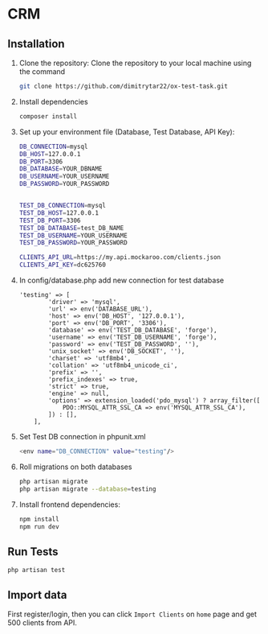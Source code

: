 # CRM

## Installation

1. Clone the repository: Clone the repository to your local machine using the command

   ```bash
   git clone https://github.com/dimitrytar22/ox-test-task.git

2. Install dependencies

   ```bash
   composer install

3. Set up your environment file (Database, Test Database, API Key):
   ```bash
   DB_CONNECTION=mysql
   DB_HOST=127.0.0.1
   DB_PORT=3306
   DB_DATABASE=YOUR_DBNAME
   DB_USERNAME=YOUR_USERNAME
   DB_PASSWORD=YOUR_PASSWORD
   

   TEST_DB_CONNECTION=mysql
   TEST_DB_HOST=127.0.0.1
   TEST_DB_PORT=3306
   TEST_DB_DATABASE=test_DB_NAME
   TEST_DB_USERNAME=YOUR_USERNAME
   TEST_DB_PASSWORD=YOUR_PASSWORD

   CLIENTS_API_URL=https://my.api.mockaroo.com/clients.json
   CLIENTS_API_KEY=dc625760

4. In config/database.php add new connection for test database
    ```
   'testing' => [
            'driver' => 'mysql',
            'url' => env('DATABASE_URL'),
            'host' => env('DB_HOST', '127.0.0.1'),
            'port' => env('DB_PORT', '3306'),
            'database' => env('TEST_DB_DATABASE', 'forge'),
            'username' => env('TEST_DB_USERNAME', 'forge'),
            'password' => env('TEST_DB_PASSWORD', ''),
            'unix_socket' => env('DB_SOCKET', ''),
            'charset' => 'utf8mb4',
            'collation' => 'utf8mb4_unicode_ci',
            'prefix' => '',
            'prefix_indexes' => true,
            'strict' => true,
            'engine' => null,
            'options' => extension_loaded('pdo_mysql') ? array_filter([
                PDO::MYSQL_ATTR_SSL_CA => env('MYSQL_ATTR_SSL_CA'),
            ]) : [],
        ],
5. Set Test DB connection in phpunit.xml
    ```bash
   <env name="DB_CONNECTION" value="testing"/>
   
6. Roll migrations on both databases
    ```bash
   php artisan migrate
   php artisan migrate --database=testing

6. Install frontend dependencies:
   ```bash
   npm install
   npm run dev

## Run Tests

	php artisan test

## Import data
First register/login, then you can click `Import Clients` on `home` page and get 500 clients from API.
